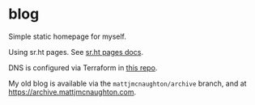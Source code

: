 # blog

Simple static homepage for myself.

Using sr.ht pages. See [sr.ht pages docs](https://srht.site/quickstart).

DNS is configured via Terraform in [this
repo](https://github.com/mattjmcnaughton/nuage/commit/bd8fef872102bce0c3386c7ad9fab92193464555).

My old blog is available via the `mattjmcnaughton/archive` branch, and at
https://archive.mattjmcnaughton.com.
